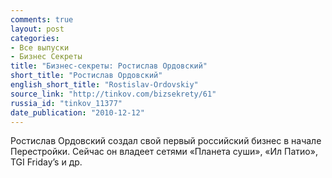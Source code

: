 ```yaml
---
comments: true
layout: post
categories:
- Все выпуски
- Бизнес Секреты
title: "Бизнес-секреты: Ростислав Ордовский"
short_title: "Ростислав Ордовский"
english_short_title: "Rostislav-Ordovskiy"
source_link: "http://tinkov.com/bizsekrety/61"
russia_id: "tinkov_11377"
date_publication: "2010-12-12"
---
```

Ростислав Ордовский создал свой первый российский бизнес в начале Перестройки. Сейчас он владеет сетями «Планета суши», «Ил Патио», TGI Friday’s и др.
